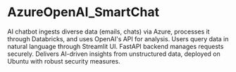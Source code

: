 # AzureOpenAI_SmartChat
AI chatbot ingests diverse data (emails, chats) via Azure, processes it through Databricks, and uses OpenAI's API for analysis. Users query data in natural language through Streamlit UI. FastAPI backend manages requests securely. Delivers AI-driven insights from unstructured data, deployed on Ubuntu with robust security measures.
